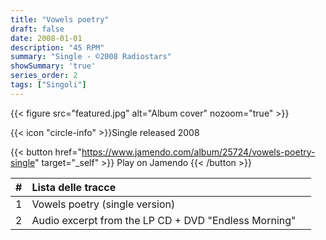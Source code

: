```yaml
---
title: "Vowels poetry"
draft: false
date: 2008-01-01
description: "45 RPM"
summary: "Single - ©2008 Radiostars"
showSummary: 'true'
series_order: 2
tags: ["Singoli"]
---
```


{{< figure
    src="featured.jpg"
    alt="Album cover"
    nozoom="true"
    >}}


{{< icon "circle-info" >}}Single released 2008

{{< button href="https://www.jamendo.com/album/25724/vowels-poetry-single" target="_self" >}}
Play on Jamendo
{{< /button >}}

| #     | Lista delle tracce                    |               |
| :---: | :---                                  | :---          |
| 1     | Vowels poetry (single version)        |               |
| 2     | Audio excerpt from the LP CD + DVD "Endless Morning"    |               |

